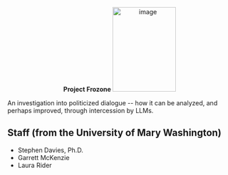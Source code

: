 <p align = center>
  <b>Project Frozone</b>
  <img width="142" height="190" alt="image" src="https://github.com/user-attachments/assets/cab24a9f-a2b7-4897-b38d-da96f1e57478" />
</p>



An investigation into politicized dialogue -- how it can be analyzed, and
perhaps improved, through intercession by LLMs.

## Staff (from the University of Mary Washington)

* Stephen Davies, Ph.D.
* Garrett McKenzie
* Laura Rider
